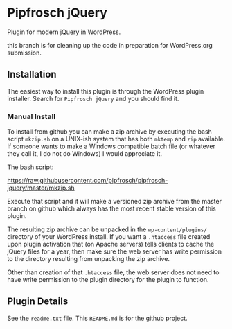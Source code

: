 Pipfrosch jQuery
================

Plugin for modern jQuery in WordPress.

this branch is for cleaning up the code in preparation for WordPress.org
submission.

Installation
------------
The easiest way to install this plugin is through the WordPress plugin
installer. Search for `Pipfrosch jQuery` and you should find it.

### Manual Install

To install from github you can make a zip archive by executing the bash script
`mkzip.sh` on a UNIX-ish system that has both `mktemp` and `zip` available. If
someone wants to make a Windows compatible batch file (or whatever they call
it, I do not do Windows) I would appreciate it.

The bash script:

https://raw.githubusercontent.com/pipfrosch/pipfrosch-jquery/master/mkzip.sh

Execute that script and it will make a versioned zip archive from the master
branch on github which always has the most recent stable version of this
plugin.

The resulting zip archive can be unpacked in the `wp-content/plugins/`
directory of your WordPress install. If you want a `.htaccess` file created
upon plugin activation that (on Apache servers) tells clients to cache the
jQuery files for a year, then make sure the web server has write permission
to the directory resulting from unpacking the zip archive.

Other than creation of that `.htaccess` file, the web server does not need to
have write permission to the plugin directory for the plugin to function.


Plugin Details
--------------

See the `readme.txt` file. This `README.md` is for the github project.

